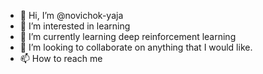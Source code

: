 - 👋 Hi, I’m @novichok-yaja
- 👀 I’m interested in learning 
- 🌱 I’m currently learning deep reinforcement learning
- 💞️ I’m looking to collaborate on anything that I would like.
- 📫 How to reach me 

<!---
novichok-yaja/novichok-yaja is a ✨ special ✨ repository because its `README.md` (this file) appears on your GitHub profile.
You can click the Preview link to take a look at your changes.
--->
